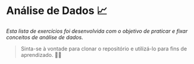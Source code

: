 # Análise de Dados 📈

_Esta lista de exercícios foi desenvolvida com o objetivo de praticar e fixar conceitos de análise de dados._

> Sinta-se à vontade para clonar o repositório e utilizá-lo para fins de aprendizado. 🚀💫
